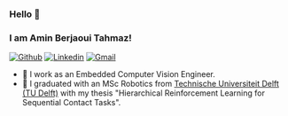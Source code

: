 ### Hello 👋
### I am Amin Berjaoui Tahmaz!

[![Github](https://img.shields.io/badge/-Github-000?style=flat&logo=Github&logoColor=white)](https://github.com/Amin-Berjaoui-Tahmaz)
[![Linkedin](https://img.shields.io/badge/-LinkedIn-blue?style=flat&logo=Linkedin&logoColor=white)](https://www.linkedin.com/in/amin-berjaoui-tahmaz/)
[![Gmail](https://img.shields.io/badge/-Gmail-c14438?style=flat&logo=Gmail&logoColor=white)](mailto:amine.berjawi123@gmail.com)

- 🌱 I work as an Embedded Computer Vision Engineer.
- 🔭 I graduated with an MSc Robotics from [Technische Universiteit Delft (TU Delft)](https://www.tudelft.nl/en/) with my thesis "Hierarchical Reinforcement Learning for Sequential Contact Tasks".

<!--

### Recent Projects

<div align="left">

| Project Name                                                        |
|--------------------------------------------------------------------|
| TIAGo in a Retail Store: Organizing Products Based on their Attributes (using PDDL + ROSPlan) |

</div>

<!-- <img src="./videos/MDP_project.gif" alt="005" style="zoom: 50%;" /> | <img src="./videos/CHRI_project.gif" alt="004" style="zoom: 50%;" /> | -->

<!--
| Husky Robot running FastSLAM and A* to navigate an unknown environment | 3D Pedestrian Detector using LiDar for Region Proposals and Monocular Camera for Classification
|---|---|-->

<!-- <img src="./videos/PDM_project.gif" alt="005" style="zoom: 50%;" /> | <img src="./videos/MP_project.gif" alt="004" style="zoom: 50%;" /> | -->

<!--
| Path Planning on Mobile Robot with 2-DoF Manipulator using Informed-RRT* |
---| -->


<!--
| Museum Project | 3D Pedestrian Detector using LiDar for Region Proposals and Monocular Camera for Classification 
|---|---| -->

<!-- <img src="./videos/PDM_project.gif" alt="005" style="zoom: 50%;" /> | <img src="./videos/MP_project.gif" alt="004" style="zoom: 50%;" /> | -->
